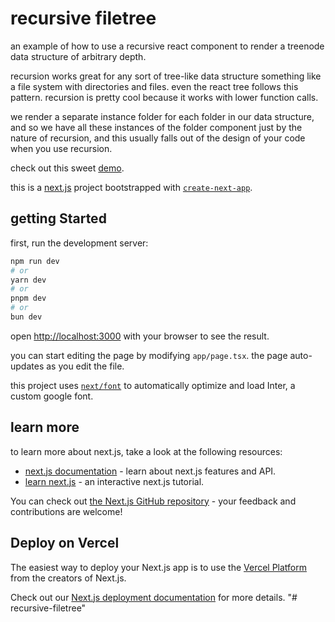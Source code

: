 # recursive filetree
an example of how to use a recursive react component to render a treenode data structure of arbitrary depth.

recursion works great for any sort of tree-like data structure something like a file system with directories and files. even the react tree follows this pattern. recursion is pretty cool because it works with lower function calls.

we render a separate instance folder for each folder in our data structure, and so we have all these instances of the folder component just by the nature of recursion, and this usually falls out of the design of your code when you use recursion.

check out this sweet <a href="https://recursive-filetree.vercel.app/">demo</a>.


this is a [next.js](https://nextjs.org/) project bootstrapped with [`create-next-app`](https://github.com/vercel/next.js/tree/canary/packages/create-next-app).

## getting Started

first, run the development server:

```bash
npm run dev
# or
yarn dev
# or
pnpm dev
# or
bun dev
```

open [http://localhost:3000](http://localhost:3000) with your browser to see the result.

you can start editing the page by modifying `app/page.tsx`. the page auto-updates as you edit the file.

this project uses [`next/font`](https://nextjs.org/docs/basic-features/font-optimization) to automatically optimize and load Inter, a custom google font.

## learn more

to learn more about next.js, take a look at the following resources:

- [next.js documentation](https://nextjs.org/docs) - learn about next.js features and API.
- [learn next.js](https://nextjs.org/learn) - an interactive next.js tutorial.

You can check out [the Next.js GitHub repository](https://github.com/vercel/next.js/) - your feedback and contributions are welcome!

## Deploy on Vercel

The easiest way to deploy your Next.js app is to use the [Vercel Platform](https://vercel.com/new?utm_medium=default-template&filter=next.js&utm_source=create-next-app&utm_campaign=create-next-app-readme) from the creators of Next.js.

Check out our [Next.js deployment documentation](https://nextjs.org/docs/deployment) for more details.
"# recursive-filetree" 
